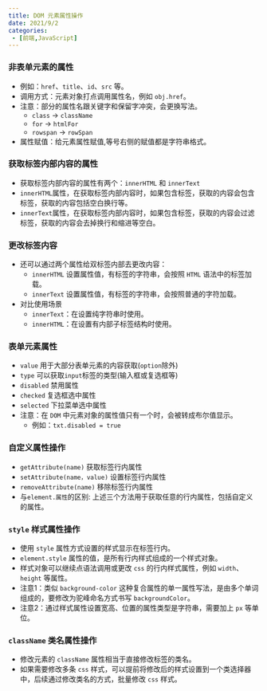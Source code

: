 ```yaml
---
title: DOM 元素属性操作
date: 2021/9/2
categories:
 - [前端,JavaScript]
---
```


### 非表单元素的属性

- 例如：`href`、`title`、`id`、`src` 等。
- 调用方式：元素对象打点调用属性名，例如 `obj.href`。
- 注意：部分的属性名跟关键字和保留字冲突，会更换写法。
  - `class` → `className`
  - `for` → `htmlFor`
  - `rowspan` → `rowSpan`
- 属性赋值：给元素属性赋值,等号右侧的赋值都是字符串格式。

### 获取标签内部内容的属性

- 获取标签内部内容的属性有两个：`innerHTML` 和 `innerText`
- `innerHTML`属性，在获取标签内部内容时，如果包含标签，获取的内容会包含标签，获取的内容包括空白换行等。
- `innerText`属性，在获取标签内部内容时，如果包含标签，获取的内容会过滤标签，获取的内容会去掉换行和缩进等空白。

### 更改标签内容

- 还可以通过两个属性给双标签内部去更改内容：
  - `innerHTML` 设置属性值，有标签的字符串，会按照 `HTML` 语法中的标签加载。
  - `innerText` 设置属性值，有标签的字符串，会按照普通的字符加载。
- 对比使用场景
  - `innerText`：在设置纯字符串时使用。
  - `innerHTML`：在设置有内部子标签结构时使用。

### 表单元素属性

- `value` 用于大部分表单元素的内容获取(`option`除外)
- `type` 可以获取`input`标签的类型(输入框或复选框等)
- `disabled` 禁用属性
- `checked` 复选框选中属性
- `selected` 下拉菜单选中属性
- 注意：在 `DOM` 中元素对象的属性值只有一个时，会被转成布尔值显示。
  - 例如：`txt.disabled = true`

### 自定义属性操作

- `getAttribute(name)` 获取标签行内属性
- `setAttribute(name，value)` 设置标签行内属性
- `removeAttribute(name)` 移除标签行内属性
- 与`element.属性`的区别: 上述三个方法用于获取任意的行内属性，包括自定义的属性。

### `style` 样式属性操作

- 使用 `style` 属性方式设置的样式显示在标签行内。
- `element.style` 属性的值，是所有行内样式组成的一个样式对象。
- 样式对象可以继续点语法调用或更改 `css` 的行内样式属性，例如 `width`、`height` 等属性。
- 注意1：类似 `background-color` 这种复合属性的单一属性写法，是由多个单词组成的，要修改为驼峰命名方式书写 `backgroundColor`。
- 注意2：通过样式属性设置宽高、位置的属性类型是字符串，需要加上 `px` 等单位。

### `className` 类名属性操作

- 修改元素的 `className` 属性相当于直接修改标签的类名。
- 如果需要修改多条 `css` 样式，可以提前将修改后的样式设置到一个类选择器中，后续通过修改类名的方式，批量修改 `css` 样式。

